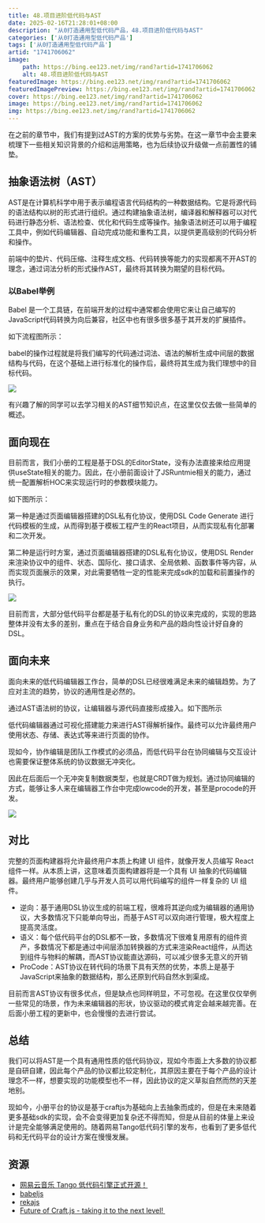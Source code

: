 ```yaml
---
title: 48.项目进阶低代码与AST
date: 2025-02-16T21:28:01+08:00
description: "从0打造通用型低代码产品，48.项目进阶低代码与AST"
categories: ['从0打造通用型低代码产品']
tags: ['从0打造通用型低代码产品']
artid: "1741706062"
image:
    path: https://bing.ee123.net/img/rand?artid=1741706062
    alt: 48.项目进阶低代码与AST
featuredImage: https://bing.ee123.net/img/rand?artid=1741706062
featuredImagePreview: https://bing.ee123.net/img/rand?artid=1741706062
cover: https://bing.ee123.net/img/rand?artid=1741706062
image: https://bing.ee123.net/img/rand?artid=1741706062
img: https://bing.ee123.net/img/rand?artid=1741706062
---
```


在之前的章节中，我们有提到过AST的方案的优势与劣势。在这一章节中会主要来梳理下一些相关知识背景的介绍和运用策略，也为后续协议升级做一点前置性的铺垫。

## 抽象语法树（AST）

AST是在计算机科学中用于表示编程语言代码结构的一种数据结构。它是将源代码的语法结构以树的形式进行组织。通过构建抽象语法树，编译器和解释器可以对代码进行静态分析、语法检查、优化和代码生成等操作。抽象语法树还可以用于编程工具中，例如代码编辑器、自动完成功能和重构工具，以提供更高级别的代码分析和操作。

前端中的垫片、代码压缩、注释生成文档、代码转换等能力的实现都离不开AST的理念，通过词法分析的形式操作AST，最终将其转换为期望的目标代码。

### 以Babel举例

Babel 是一个工具链，在前端开发的过程中通常都会使用它来让自己编写的JavaScript代码转换为向后兼容，社区中也有很多很多基于其开发的扩展插件。

如下流程图所示：

babel的操作过程就是将我们编写的代码通过词法、语法的解析生成中间层的数据结构与代码，在这个基础上进行标准化的操作后，最终将其生成为我们理想中的目标代码。

![](https://p3-juejin.byteimg.com/tos-cn-i-k3u1fbpfcp/f467a53deb8e48368bab9d4e3634df5d~tplv-k3u1fbpfcp-jj-mark:0:0:0:0:q75.image#?w=1956&h=288&s=40287&e=jpg&b=ffffff)

有兴趣了解的同学可以去学习相关的AST细节知识点，在这里仅仅去做一些简单的概述。

## 面向现在

目前而言，我们小册的工程是基于DSL的EditorState，没有办法直接来给应用提供useState相关的能力。因此，在小册前面设计了JSRuntmie相关的能力，通过统一配置解析HOC来实现运行时的参数模块能力。

如下图所示：

第一种是通过页面编辑器搭建的DSL私有化协议，使用DSL Code Generate 进行代码模板的生成，从而得到基于模板工程产生的React项目，从而实现私有化部署和二次开发。

第二种是运行时方案，通过页面编辑器搭建的DSL私有化协议，使用DSL Render来渲染协议中的组件、状态、国际化、接口请求、全局依赖、函数事件等内容，从而实现页面展示的效果，对此需要牺牲一定的性能来完成sdk的加载和前置操作的执行。

![](https://p3-juejin.byteimg.com/tos-cn-i-k3u1fbpfcp/b065d6fa95e9438eac4eb532c9298617~tplv-k3u1fbpfcp-jj-mark:0:0:0:0:q75.image#?w=1034&h=818&s=53244&e=jpg&b=ffffff)

目前而言，大部分低代码平台都是基于私有化的DSL的协议来完成的，实现的思路整体并没有太多的差别，重点在于结合自身业务和产品的趋向性设计好自身的DSL。

## 面向未来

面向未来的低代码编辑器工作台，简单的DSL已经很难满足未来的编辑趋势。为了应对主流的趋势，协议的通用性是必然的。

通过AST语法树的协议，让编辑器与源代码直接形成接入。如下图所示

低代码编辑器通过可视化搭建能力来进行AST得解析操作。最终可以允许最终用户使用状态、存储、表达式等来进行页面的协作。

现如今，协作编辑是团队工作模式的必须品，而低代码平台在协同编辑与交互设计也需要保证整体系统的协议数据无冲突化。

因此在后面后一个无冲突复制数据类型，也就是CRDT做为规划。通过协同编辑的方式，能够让多人来在编辑器工作台中完成lowcode的开发，甚至是procode的开发。

![](https://p3-juejin.byteimg.com/tos-cn-i-k3u1fbpfcp/d6f2de04b1ae400a94a97ef0b93f4dbf~tplv-k3u1fbpfcp-jj-mark:0:0:0:0:q75.image#?w=1150&h=836&s=40752&e=jpg&b=ffffff)

## 对比

完整的页面构建器将允许最终用户本质上构建 UI 组件，就像开发人员编写 React 组件一样。从本质上讲，这意味着页面构建器将是一个具有 UI 抽象的代码编辑器。最终用户能够创建几乎与开发人员可以用代码编写的组件一样复杂的 UI 组件。

-   逆向：基于通用DSL协议生成的前端工程，很难将其逆向成为编辑器的通用协议，大多数情况下只能单向导出，而基于AST可以双向进行管理，极大程度上提高灵活度。
-   语义：每个低代码平台的DSL都不一致，多数情况下很难复用原有的组件资产，多数情况下都是通过中间层添加转换器的方式来渲染React组件，从而达到组件与物料的解耦，而AST协议能直达源码，可以减少很多无意义的开销
-   ProCode：AST协议在转代码的场景下具有天然的优势，本质上是基于JavaScript来抽象的数据结构，那么还原到代码自然水到渠成。

目前而言AST协议有很多优点，但是缺点也同样明显，不可忽视。在这里仅仅举例一些常见的场景，作为未来编辑器的形状，协议驱动的模式肯定会越来越完善。在后面小册工程的更新中，也会慢慢的去进行尝试。

## 总结

我们可以将AST是一个具有通用性质的低代码协议，现如今市面上大多数的协议都是自研自建，因此每个产品的协议都比较定制化，其原因主要在于每个产品的设计理念不一样，想要实现的功能模型也不一样，因此协议的定义草拟自然而然的天差地别。

现如今，小册平台的协议是基于craftjs为基础向上去抽象而成的，但是在未来随着更多基础sdk的实现，会不会变得更加复杂还不得而知，但是从目前的体量上来设计是完全能够满足使用的。随着网易Tango低代码引擎的发布，也看到了更多低代码和无代码平台的设计方案在慢慢发展。

## 资源

-   [网易云音乐 Tango 低代码引擎正式开源！](https://juejin.cn/post/7273051203562749971?searchId=202402041718469483D25CE0EDCA0DA969#heading-3)
-   [babeljs](https://babeljs.io/docs/usage)
-   [rekajs](https://reka.js.org/docs/introduction)
-   [Future of Craft.js - taking it to the next level! ](https://github.com/prevwong/craft.js/issues/507)
